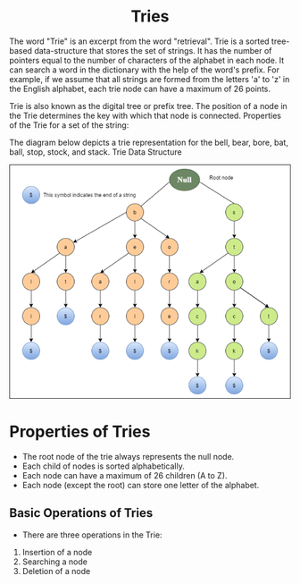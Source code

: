 <h1 align="center">Tries</h1>

The word "Trie" is an excerpt from the word "retrieval". Trie is a sorted tree-based data-structure that stores the set of strings. It has the number of pointers equal to the number of characters of the alphabet in each node. It can search a word in the dictionary with the help of the word's prefix. For example, if we assume that all strings are formed from the letters 'a' to 'z' in the English alphabet, each trie node can have a maximum of 26 points.

Trie is also known as the digital tree or prefix tree. The position of a node in the Trie determines the key with which that node is connected.
Properties of the Trie for a set of the string:

The diagram below depicts a trie representation for the bell, bear, bore, bat, ball, stop, stock, and stack.
Trie Data Structure

<img src="../../../../assets/Trees/trie-data-structure.png"/>

<h1>Properties of Tries</h1>

- The root node of the trie always represents the null node.
- Each child of nodes is sorted alphabetically.
- Each node can have a maximum of 26 children (A to Z).
- Each node (except the root) can store one letter of the alphabet.


<h2>Basic Operations of Tries</h2>

- There are three operations in the Trie:

1. Insertion of a node
2. Searching a node
3. Deletion of a node


